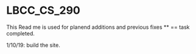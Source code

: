 # LBCC_CS_290

This Read me is used for planend additions and previous fixes
** == task completed.

1/10/19:
build the site.